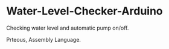# Water-Level-Checker-Arduino

Checking water level and automatic pump on/off.

Prteous, Assembly Language.
